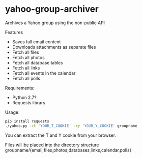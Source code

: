 yahoo-group-archiver
====================

Archives a Yahoo group using the non-public API

Features
* Saves full email content
* Downloads attachments as separate files
* Fetch all files
* Fetch all photos
* Fetch all database tables
* Fetch all links
* Fetch all events in the calendar
* Fetch all polls

Requirements:
* Python 2.7?
* Requests library

Usage:
```bash
pip install requests
./yahoo.py -ct 'YOUR_T_COOKIE' -cy 'YOUR_Y_COOKIE' groupname
```

You can extract the T and Y cookie from your browser.


Files will be placed into the directory structure groupname/{email,files,photos,databases,links,calendar,polls}
